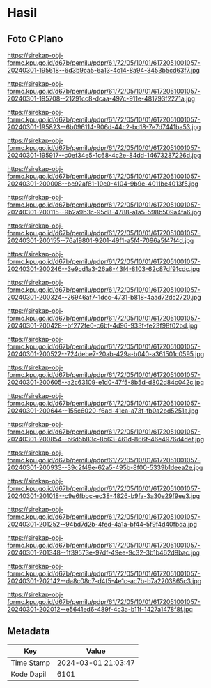 # Hasil

## Foto C Plano

https://sirekap-obj-formc.kpu.go.id/d67b/pemilu/pdpr/61/72/05/10/01/6172051001057-20240301-195618--6d3b9ca5-6a13-4c14-8a94-3453b5cd63f7.jpg

https://sirekap-obj-formc.kpu.go.id/d67b/pemilu/pdpr/61/72/05/10/01/6172051001057-20240301-195708--21291cc8-dcaa-497c-911e-481793f2271a.jpg

https://sirekap-obj-formc.kpu.go.id/d67b/pemilu/pdpr/61/72/05/10/01/6172051001057-20240301-195823--6b096114-906d-44c2-bd18-7e7d7441ba53.jpg

https://sirekap-obj-formc.kpu.go.id/d67b/pemilu/pdpr/61/72/05/10/01/6172051001057-20240301-195917--c0ef34e5-1c68-4c2e-84dd-14673287226d.jpg

https://sirekap-obj-formc.kpu.go.id/d67b/pemilu/pdpr/61/72/05/10/01/6172051001057-20240301-200008--bc92af81-10c0-4104-9b9e-4011be4013f5.jpg

https://sirekap-obj-formc.kpu.go.id/d67b/pemilu/pdpr/61/72/05/10/01/6172051001057-20240301-200115--9b2a9b3c-95d8-4788-a1a5-598b509a4fa6.jpg

https://sirekap-obj-formc.kpu.go.id/d67b/pemilu/pdpr/61/72/05/10/01/6172051001057-20240301-200155--76a19801-9201-49f1-a5f4-7096a5f47f4d.jpg

https://sirekap-obj-formc.kpu.go.id/d67b/pemilu/pdpr/61/72/05/10/01/6172051001057-20240301-200246--3e9cd1a3-26a8-43f4-8103-62c87df91cdc.jpg

https://sirekap-obj-formc.kpu.go.id/d67b/pemilu/pdpr/61/72/05/10/01/6172051001057-20240301-200324--26946af7-1dcc-4731-b818-4aad72dc2720.jpg

https://sirekap-obj-formc.kpu.go.id/d67b/pemilu/pdpr/61/72/05/10/01/6172051001057-20240301-200428--bf272fe0-c6bf-4d96-933f-fe23f98f02bd.jpg

https://sirekap-obj-formc.kpu.go.id/d67b/pemilu/pdpr/61/72/05/10/01/6172051001057-20240301-200522--724debe7-20ab-429a-b040-a361501c0595.jpg

https://sirekap-obj-formc.kpu.go.id/d67b/pemilu/pdpr/61/72/05/10/01/6172051001057-20240301-200605--a2c63109-e1d0-47f5-8b5d-d802d84c042c.jpg

https://sirekap-obj-formc.kpu.go.id/d67b/pemilu/pdpr/61/72/05/10/01/6172051001057-20240301-200644--155c6020-f6ad-41ea-a73f-fb0a2bd5251a.jpg

https://sirekap-obj-formc.kpu.go.id/d67b/pemilu/pdpr/61/72/05/10/01/6172051001057-20240301-200854--b6d5b83c-8b63-461d-866f-46e4976d4def.jpg

https://sirekap-obj-formc.kpu.go.id/d67b/pemilu/pdpr/61/72/05/10/01/6172051001057-20240301-200933--39c2f49e-62a5-495b-8f00-5339b1deea2e.jpg

https://sirekap-obj-formc.kpu.go.id/d67b/pemilu/pdpr/61/72/05/10/01/6172051001057-20240301-201018--c9e6fbbc-ec38-4826-b9fa-3a30e29f9ee3.jpg

https://sirekap-obj-formc.kpu.go.id/d67b/pemilu/pdpr/61/72/05/10/01/6172051001057-20240301-201252--94bd7d2b-4fed-4a1a-bf44-5f9f4d40fbda.jpg

https://sirekap-obj-formc.kpu.go.id/d67b/pemilu/pdpr/61/72/05/10/01/6172051001057-20240301-201348--1f39573e-97df-49ee-9c32-3b1b462d9bac.jpg

https://sirekap-obj-formc.kpu.go.id/d67b/pemilu/pdpr/61/72/05/10/01/6172051001057-20240301-202142--da8c08c7-d4f5-4e1c-ac7b-b7a2203865c3.jpg

https://sirekap-obj-formc.kpu.go.id/d67b/pemilu/pdpr/61/72/05/10/01/6172051001057-20240301-202012--e5641ed6-489f-4c3a-b11f-1427a1478f8f.jpg


## Metadata

| Key        | Value               |
| ---------- | ------------------- |
| Time Stamp | 2024-03-01 21:03:47 |
| Kode Dapil | 6101                |




